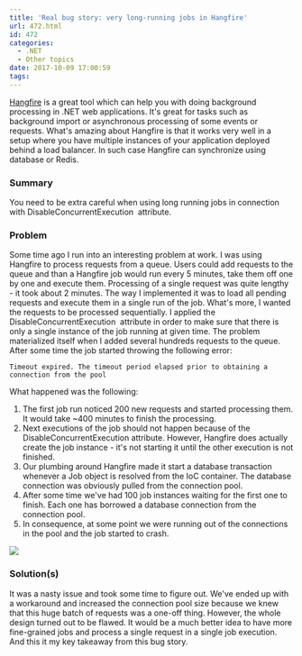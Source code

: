 ```yaml
---
title: 'Real bug story: very long-running jobs in Hangfire'
url: 472.html
id: 472
categories:
  - .NET
  - Other topics
date: 2017-10-09 17:00:59
tags:
---
```


[Hangfire](https://www.hangfire.io/) is a great tool which can help you with doing background processing in .NET web applications. It's great for tasks such as background import or asynchronous processing of some events or requests. What's amazing about Hangfire is that it works very well in a setup where you have multiple instances of your application deployed behind a load balancer. In such case Hangfire can synchronize using database or Redis.

### Summary

You need to be extra careful when using long running jobs in connection with DisableConcurrentExecution  attribute.

### Problem

Some time ago I run into an interesting problem at work. I was using Hangfire to process requests from a queue. Users could add requests to the queue and than a Hangfire job would run every 5 minutes, take them off one by one and execute them. Processing of a single request was quite lengthy - it took about 2 minutes. The way I implemented it was to load all pending requests and execute them in a single run of the job. What's more, I wanted the requests to be processed sequentially. I applied the DisableConcurrentExecution  attribute in order to make sure that there is only a single instance of the job running at given time. The problem materialized itself when I added several hundreds requests to the queue. After some time the job started throwing the following error:

    Timeout expired. The timeout period elapsed prior to obtaining a connection from the pool

What happened was the following:

1.  The first job run noticed 200 new requests and started processing them. It would take ~400 minutes to finish the processing.
2.  Next executions of the job should not happen because of the DisableConcurrentExecution attribute. However, Hangfire does actually create the job instance - it's not starting it until the other execution is not finished.
3.  Our plumbing around Hangfire made it start a database transaction whenever a Job object is resolved from the IoC container. The database connection was obviously pulled from the connection pool.
4.  After some time we've had 100 job instances waiting for the first one to finish. Each one has borrowed a database connection from the connection pool.
5.  In consequence, at some point we were running out of the connections in the pool and the job started to crash.

![](https://codewithstyle.info/wp-content/uploads/2017/10/Hangfire_–_Background_jobs_and_workers_for__NET_and__NET_Core.png)

### Solution(s)

It was a nasty issue and took some time to figure out. We've ended up with a workaround and increased the connection pool size because we knew that this huge batch of requests was a one-off thing. However, the whole design turned out to be flawed. It would be a much better idea to have more fine-grained jobs and process a single request in a single job execution. And this it my key takeaway from this bug story.
